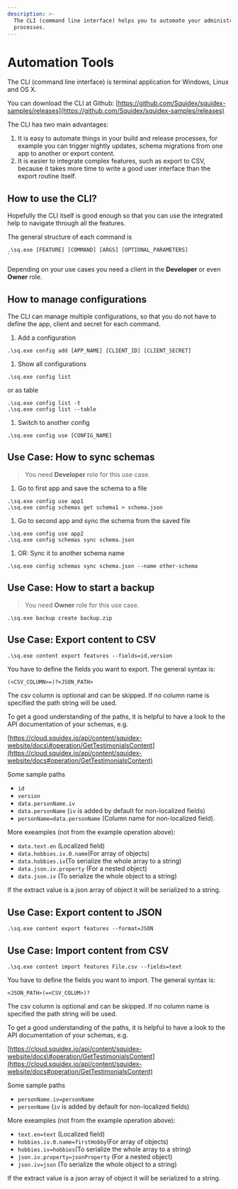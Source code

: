 ```yaml
---
description: >-
  The CLI (command line interface) helps you to automate your administration
  processes.
---
```


# Automation Tools

The CLI \(command line interface\) is terminal application for Windows, Linux and OS X.

You can download the CLI at Github: [https://github.com/Squidex/squidex-samples/releases](https://github.com/Squidex/squidex-samples/releases)

The CLI has two main advantages:

1. It is easy to automate things in your build and release processes, for example you can trigger nightly updates, schema migrations from one app to another or export content.
2. It is easier to integrate complex features, such as export to CSV, because it takes more time to write a good user interface than the export routine itself.

## How to use the CLI?

Hopefully the CLI itself is good enough so that you can use the integrated help to navigate through all the features.

The general structure of each command is

    .\sq.exe [FEATURE] [COMMAND] [ARGS] [OPTIONAL_PARAMETERS]
    `

Depending on your use cases you need a client in the **Developer** or even **Owner** role.

## How to manage configurations

The CLI can manage multiple configurations, so that you do not have to define the app, client and secret for each command.

1. Add a configuration

```
.\sq.exe config add [APP_NAME] [CLIENT_ID] [CLIENT_SECRET]
```

1. Show all configurations

```
.\sq.exe config list
```

or as table

```
.\sq.exe config list -t
.\sq.exe config list --table
```

1. Switch to another config

```
.\sq.exe config use [CONFIG_NAME]
```

## Use Case: How to sync schemas

> You need **Developer** role for this use case.

1. Go to first app and save the schema to a file

```
.\sq.exe config use app1
.\sq.exe config schemas get schema1 > schema.json
```

1. Go to second app and sync the schema from the saved file

```
.\sq.exe config use app2
.\sq.exe config schemas sync schema.json
```

1. OR: Sync it to another schema name

```
.\sq.exe config schemas sync schema.json --name other-schema
```

## Use Case: How to start a backup

> You need **Owner** role for this use case.

```
.\sq.exe backup create backup.zip
```

## Use Case: Export content to CSV

```
.\sq.exe content export features --fields=id,version
```

You have to define the fields you want to export. The general syntax is:

```
(<CSV_COLUMN>=)?<JSON_PATH>
```

The csv column is optional and can be skipped. If no column name is specified the path string will be used.

To get a good understanding of the paths, it is helpful to have a look to the API documentation of your schemas, e.g.

[https://cloud.squidex.io/api/content/squidex-website/docs\#operation/GetTestimonialsContent](https://cloud.squidex.io/api/content/squidex-website/docs#operation/GetTestimonialsContent)

Some sample paths

* `id`
* `version`
* `data.personName.iv`
* `data.personName` \(`iv` is added by default for non-localized fields\)
* `personName=data.personName` \(Column name for non-localized field\).

More exeamples \(not from the example operation above\):

* `data.text.en` \(Localized field\)
* `data.hobbies.iv.0.name`\(For array of objects\)
* `data.hobbies.iv`\(To serialize the whole array to a string\)
* `data.json.iv.property` \(For a nested object\)
* `data.json.iv` \(To serialize the whole object to a string\)

If the extract value is a json array of object it will be serialized to a string.

## Use Case: Export content to JSON

```
.\sq.exe content export features --format=JSON
```

## Use Case: Import content from CSV

```
.\sq.exe content import features File.csv --fields=text
```

You have to define the fields you want to import. The general syntax is:

```
<JSON_PATH>(=<CSV_COLUM>)?
```

The csv column is optional and can be skipped. If no column name is specified the path string will be used.

To get a good understanding of the paths, it is helpful to have a look to the API documentation of your schemas, e.g.

[https://cloud.squidex.io/api/content/squidex-website/docs\#operation/GetTestimonialsContent](https://cloud.squidex.io/api/content/squidex-website/docs#operation/GetTestimonialsContent)

Some sample paths

* `personName.iv=personName` 
* `personName` \(`iv` is added by default for non-localized fields\)

More exeamples \(not from the example operation above\):

* `text.en=text` \(Localized field\)
* `hobbies.iv.0.name=firstHobby`\(For array of objects\)
* `hobbies.iv=hobbies`\(To serialize the whole array to a string\)
* `json.iv.property=jsonProperty` \(For a nested object\)
* `json.iv=json` \(To serialize the whole object to a string\)

If the extract value is a json array of object it will be serialized to a string.

